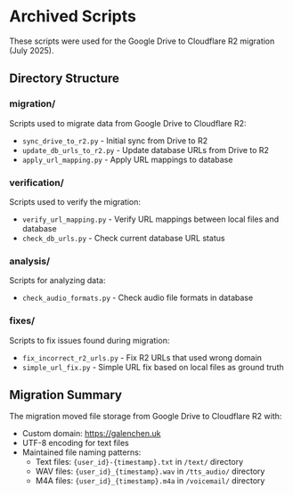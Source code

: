 # Archived Scripts

These scripts were used for the Google Drive to Cloudflare R2 migration (July 2025).

## Directory Structure

### migration/
Scripts used to migrate data from Google Drive to Cloudflare R2:
- `sync_drive_to_r2.py` - Initial sync from Drive to R2
- `update_db_urls_to_r2.py` - Update database URLs from Drive to R2
- `apply_url_mapping.py` - Apply URL mappings to database

### verification/
Scripts used to verify the migration:
- `verify_url_mapping.py` - Verify URL mappings between local files and database
- `check_db_urls.py` - Check current database URL status

### analysis/
Scripts for analyzing data:
- `check_audio_formats.py` - Check audio file formats in database

### fixes/
Scripts to fix issues found during migration:
- `fix_incorrect_r2_urls.py` - Fix R2 URLs that used wrong domain
- `simple_url_fix.py` - Simple URL fix based on local files as ground truth

## Migration Summary

The migration moved file storage from Google Drive to Cloudflare R2 with:
- Custom domain: https://galenchen.uk
- UTF-8 encoding for text files
- Maintained file naming patterns:
  - Text files: `{user_id}-{timestamp}.txt` in `/text/` directory
  - WAV files: `{user_id}_{timestamp}.wav` in `/tts_audio/` directory
  - M4A files: `{user_id}_{timestamp}.m4a` in `/voicemail/` directory